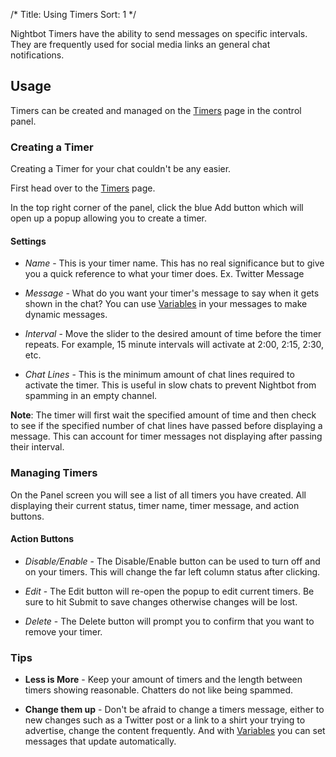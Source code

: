 /*
Title: Using Timers
Sort: 1
*/

Nightbot Timers have the ability to send messages on specific intervals. They are frequently used for social media links an general chat notifications.

## Usage

Timers can be created and managed on the [Timers](https://beta.nightbot.tv/timers) page in the control panel.

### Creating a Timer

Creating a Timer for your chat couldn't be any easier.

First head over to the [Timers](https://beta.nightbot.tv/timers) page.

In the top right corner of the panel, click the blue Add button which will open up a popup allowing you to create a timer.

#### Settings

- *Name* - This is your timer name. This has no real significance but to give you a quick reference to what your timer does. Ex. Twitter Message

- *Message* - What do you want your timer's message to say when it gets shown in the chat? You can use [Variables](https://docs.nightbot.tv/commands/variables) in your messages to make dynamic messages.

- *Interval* - Move the slider to the desired amount of time before the timer repeats. For example, 15 minute intervals will activate at 2:00, 2:15, 2:30, etc.

- *Chat Lines* - This is the minimum amount of chat lines required to activate the timer. This is useful in slow chats to prevent Nightbot from spamming in an empty channel.

**Note**: The timer will first wait the specified amount of time and then check to see if the specified number of chat lines have passed before displaying a message. This can account for timer messages not displaying after passing their interval.

### Managing Timers

On the Panel screen you will see a list of all timers you have created. All displaying their current status, timer name, timer message, and action buttons. 

#### Action Buttons

- *Disable/Enable* - The Disable/Enable button can be used to turn off and on your timers. This will change the far left column status after clicking.

- *Edit* - The Edit button will re-open the popup to edit current timers. Be sure to hit Submit to save changes otherwise changes will be lost.

- *Delete* - The Delete button will prompt you to confirm that you want to remove your timer.

### Tips

- **Less is More** - Keep your amount of timers and the length between timers showing reasonable. Chatters do not like being spammed.

- **Change them up** - Don't be afraid to change a timers message, either to new changes such as a Twitter post or a link to a shirt your trying to advertise, change the content frequently. And with [Variables](https://docs.nightbot.tv/commands/variables) you can set messages that update automatically.
